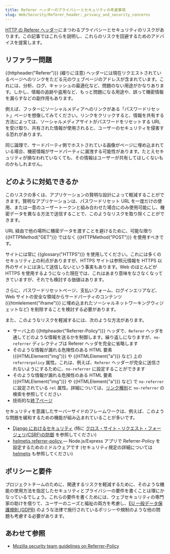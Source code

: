 ```yaml
---
title: Referer ヘッダーのプライバシーとセキュリティの考慮事項
slug: Web/Security/Referer_header:_privacy_and_security_concerns
---
```

[HTTP の Referer ヘッダー](/ja/docs/Web/HTTP/Headers/Referer)にまつわるプライバシーとセキュリティのリスクがあります。この記事ではこれらを説明し、これらのリスクを回避するためのアドバイスを提案します。

## リファラー問題

{{httpheader("Referer")}} (綴りに注意) ヘッダーには現在リクエストされているページへのリンクをたどる元のウェブページのアドレスが含まれています。これには、分析、ログ、キャッシュの最適化など、問題のない用途がかなりあります。しかし、情報の追跡や盗用など、もっと問題になる用途や、誤って機密情報を漏らすなどの副作用もあります。

例えば、フッターにソーシャルメディアへのリンクがある「パスワードリセット」ページを想像してみてください。リンクをクリックすると、情報を共有する方法によっては、ソーシャルメディアサイトがパスワードをリセットする URL を受け取り、共有された情報が使用されると、ユーザーのセキュリティを侵害する恐れがあります。

同じ論理で、サードパーティ側でホストされている画像がページに埋め込まれている場合、機密情報がサードパーティに漏洩する可能性があります。たとえセキュリティが損なわれていなくても、その情報はユーザーが共有してほしくないものかもしれません。

## どのように対処できるか

このリスクの多くは、アプリケーションの賢明な設計によって軽減することができます。賢明なアプリケーションは、パスワードリセット URL を一度だけの使用、または一意のユーザートークンと組み合わせた場合にのみ使用可能にし、機密データを異なる方法で送信することで、このようなリスクを取り除くことができます。

URL 経由で他の場所に機密データを渡すことを避けるために、可能な限り {{HTTPMethod("GET")}} ではなく {{HTTPMethod("POST")}} を使用すべきです。

サイトには常に {{glossary("HTTPS")}} を使用してください。これには多くのセキュリティ上の利点がありますが、HTTPS サイトは参照元情報を HTTPS 以外のサイトには決して送信しないという事実もあります。Web のほとんどが HTTPS を使用するようになった現在では、これはあまり意味をなさなくなってきていますが、それでも検討する価値はあります。

さらに、パスワードリセットページ、支払いフォーム、ログインエリアなど、Web サイトの安全な領域からサードパーティのコンテンツ ({{htmlelement("iframe")}} に埋め込まれたソーシャルネットワーキングウィジェットなど) を削除することを検討する必要があります。

また、このようなリスクを軽減するには、次のような方法があります。

- サーバ上の {{httpheader("Referrer-Policy")}} ヘッダで、`Referer` ヘッダを通してどのような情報を送るかを制御します。繰り返しになりますが、`no-referrer` ディレクティブは Referer ヘッダを完全に省略します
- そのような情報が漏れる危険性のある HTML 要素 ({{HTMLElement("img")}} や {{HTMLElement("a")}} など) 上の `referrerpolicy` 属性。これは、例えば、`Referer` ヘッダーが完全に送信されないようにするために、`no-referrer` に設定することができます
- そのような情報が漏れる危険性のある HTML 要素 ({{HTMLElement("img")}} や {{HTMLElement("a")}} など) で `no-referrer` に設定されている `rel` 属性。詳細については、[リンク種別](/ja/docs/Web/HTML/Link_types)と `no-referrer` の検索を参照してください
- 技術的な[終了ページ](https://geekthis.net/post/hide-http-referer-headers/#exit-page-redirect)

セキュリティを意識したサーバーサイドのフレームワークは、例えば、このような問題を緩和するための機能が組み込まれていることが多いです。

- [Django におけるセキュリティ](https://docs.djangoproject.com/ja/3.1/topics/security/) (特に [クロス・サイト・リクエスト・フォージェリ(CSRF)の防御](https://docs.djangoproject.com/ja/3.1/topics/security/#cross-site-request-forgery-csrf-protection) を参照してください)
- [helmetjs referrer-policy ](https://github.com/helmetjs/helmet/tree/d75632db7dece10210e3a1db1a36d6dec686697d/middlewares/referrer-policy)— Node.js/Express アプリで Referrer-Policy を設定するためのミドルウェアです (セキュリティ規定の詳細については [helmetjs](https://github.com/helmetjs) も参照してください)

## ポリシーと要件

プロジェクトチームのために、関連するリスクを軽減するために、そのような機能の使用方法を指定したセキュリティとプライバシーの要件を書くことは理にかなっているでしょう。これらの要件を書くためには、ウェブセキュリティの専門家の助けを借りて、ユーザーのニーズと福祉の両方を考慮し、[EU 一般データ保護規則 (GDPR)](https://ec.europa.eu/commission/priorities/justice-and-fundamental-rights/data-protection/2018-reform-eu-data-protection-rules_en) のような法律で施行されているポリシーや規制のような他の問題も考慮する必要があります。

## あわせて参照

- [Mozilla security team guidelines on Referrer-Policy](https://infosec.mozilla.org/guidelines/web_security.html#referrer-policy)
